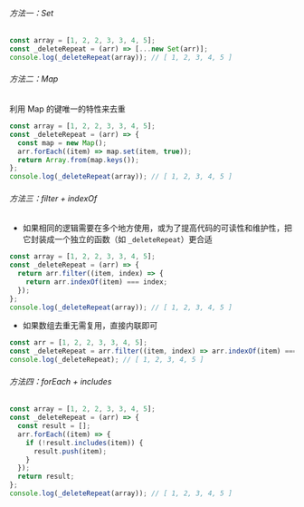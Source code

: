 ###### 方法一：Set

```JavaScript
const array = [1, 2, 2, 3, 3, 4, 5];
const _deleteRepeat = (arr) => [...new Set(arr)];
console.log(_deleteRepeat(array)); // [ 1, 2, 3, 4, 5 ]
```

###### 方法二：Map

利用 Map 的键唯一的特性来去重

```JavaScript
const array = [1, 2, 2, 3, 3, 4, 5];
const _deleteRepeat = (arr) => {
  const map = new Map();
  arr.forEach((item) => map.set(item, true));
  return Array.from(map.keys());
};
console.log(_deleteRepeat(array)); // [ 1, 2, 3, 4, 5 ]
```

###### 方法三：filter + indexOf

- 如果相同的逻辑需要在多个地方使用，或为了提高代码的可读性和维护性，把它封装成一个独立的函数（如 `_deleteRepeat`）更合适

```JavaScript
const array = [1, 2, 2, 3, 3, 4, 5];
const _deleteRepeat = (arr) => {
  return arr.filter((item, index) => {
    return arr.indexOf(item) === index;
  });
};
console.log(_deleteRepeat(array)); // [ 1, 2, 3, 4, 5 ]
```

- 如果数组去重无需复用，直接内联即可

```JavaScript
const arr = [1, 2, 2, 3, 3, 4, 5];
const _deleteRepeat = arr.filter((item, index) => arr.indexOf(item) === index);
console.log(_deleteRepeat); // [ 1, 2, 3, 4, 5 ]
```

###### 方法四：forEach + includes

```JavaScript
const array = [1, 2, 2, 3, 3, 4, 5];
const _deleteRepeat = (arr) => {
  const result = [];
  arr.forEach((item) => {
    if (!result.includes(item)) {
      result.push(item);
    }
  });
  return result;
};
console.log(_deleteRepeat(array)); // [ 1, 2, 3, 4, 5 ]
```